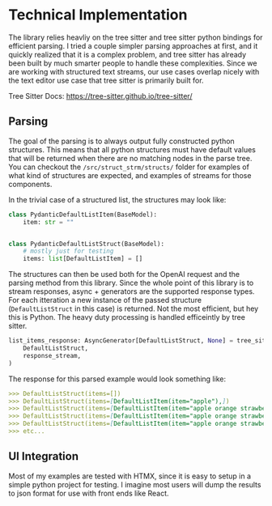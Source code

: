 # Technical Implementation

The library relies heavliy on the tree sitter and tree sitter python bindings for efficient parsing. I tried a couple simpler parsing approaches at first, and it quickly realized that it is a complex problem, and tree sitter has already been built by much smarter people to handle these complexities. Since we are working with structured text streams, our use cases overlap nicely with the text editor use case that tree sitter is primarily built for.   

Tree Sitter Docs: https://tree-sitter.github.io/tree-sitter/  

## Parsing

The goal of the parsing is to always output fully constructed python structures. This means that all python structures must have default values that will be returned when there are no matching nodes in the parse tree. You can checkout the `/src/struct_strm/structs/` folder for examples of what kind of structures are expected, and examples of streams for those components.   

In the trivial case of a structured list, the structures may look like:
```python
class PydanticDefaultListItem(BaseModel):
    item: str = ""


class PydanticDefaultListStruct(BaseModel):
    # mostly just for testing
    items: list[DefaultListItem] = []
```

The structures can then be used both for the OpenAI request and the parsing method from this library. Since the whole point of this library is to stream responses, async + generators are the supported response types. For each itteration a new instance of the passed structure (`DefaultListStruct` in this case) is returned. Not the most efficient, but hey this is Python. The heavy duty processing is handled efficeintly by tree sitter.

```python
list_items_response: AsyncGenerator[DefaultListStruct, None] = tree_sitter_parse(
    DefaultListStruct,
    response_stream,
)
```

The response for this parsed example would look something like:
```markdown
>>> DefaultListStruct(items=[])
>>> DefaultListStruct(items=[DefaultListItem(item="apple"),])
>>> DefaultListStruct(items=[DefaultListItem(item="apple orange strawberry"),])
>>> DefaultListStruct(items=[DefaultListItem(item="apple orange strawberry"), DefaultListItem(item="banana")])
>>> DefaultListStruct(items=[DefaultListItem(item="apple orange strawberry"), DefaultListItem(item="banana kiwi grape")])
>>> etc...
```


## UI Integration

Most of my examples are tested with HTMX, since it is easy to setup in a simple python project for testing. I imagine most users will dump the results to json format for use with front ends like React. 
